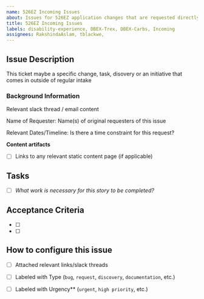 ```yaml
---
name: 526EZ Incoming Issues
about: Issues for 526EZ application changes that are requested directly by stakeholders, outside of the regular product backlog 
title: 526EZ Incoming Issues
labels: disability-experience, DBEX-Trex, DBEX-Carbs, Incoming
assignees: RakshindaAslam, tblackwe, 
---
```


## Issue Description
This ticket maybe a specific change, task, disovery or an initiative that comes in outside of regular intake 

### Background Information
Relevant slack thread / email content

Name of Requester: Name(s) of original requesters of this issue

Relevant Dates/Timeline: Is there a time constraint for this request?

**Content artifacts**

- [ ] Links to any relevant static content page (if applicable)

## Tasks
- [ ] _What work is necessary for this story to be completed?_

## Acceptance Criteria
- [ ] 
- [ ] 

## How to configure this issue
- [ ] Attached relevant links/slack threads
- [ ] Labeled with Type (`bug`, `request`, `discovery`, `documentation`, etc.)
- [ ] Labeled with Urgency** (`urgent`, `high priority`, etc.)

